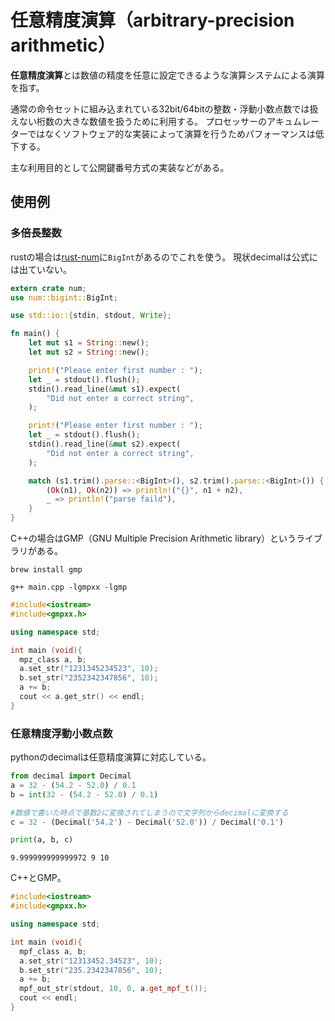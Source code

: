 # 任意精度演算（arbitrary-precision arithmetic）

**任意精度演算**とは数値の精度を任意に設定できるような演算システムによる演算を指す。

通常の命令セットに組み込まれている32bit/64bitの整数・浮動小数点数では扱えない桁数の大きな数値を扱うために利用する。
プロセッサーのアキュムレーターではなくソフトウェア的な実装によって演算を行うためパフォーマンスは低下する。

主な利用目的として公開鍵番号方式の実装などがある。

## 使用例

### 多倍長整数

rustの場合は[rust-num](https://github.com/rust-num/num)に`BigInt`があるのでこれを使う。
現状decimalは公式には出ていない。

```rust
extern crate num;
use num::bigint::BigInt;

use std::io::{stdin, stdout, Write};

fn main() {
    let mut s1 = String::new();
    let mut s2 = String::new();

    print!("Please enter first number : ");
    let _ = stdout().flush();
    stdin().read_line(&mut s1).expect(
        "Did not enter a correct string",
    );

    print!("Please enter first number : ");
    let _ = stdout().flush();
    stdin().read_line(&mut s2).expect(
        "Did not enter a correct string",
    );

    match (s1.trim().parse::<BigInt>(), s2.trim().parse::<BigInt>()) {
        (Ok(n1), Ok(n2)) => println!("{}", n1 + n2),
        _ => println!("parse faild"),
    }
}
```

C++の場合はGMP（GNU Multiple Precision Arithmetic library）というライブラリがある。

```
brew install gmp
```

```
g++ main.cpp -lgmpxx -lgmp
```

```cpp
#include<iostream>
#include<gmpxx.h>

using namespace std;

int main (void){
  mpz_class a, b;
  a.set_str("1231345234523", 10);
  b.set_str("2352342347856", 10);
  a += b;
  cout << a.get_str() << endl;
}

```

### 任意精度浮動小数点数

pythonのdecimalは任意精度演算に対応している。

```py
from decimal import Decimal
a = 32 - (54.2 - 52.0) / 0.1
b = int(32 - (54.2 - 52.0) / 0.1)

#数値で書いた時点で基数2に変換されてしまうので文字列からdecimalに変換する
c = 32 - (Decimal('54.2') - Decimal('52.0')) / Decimal('0.1')

print(a, b, c)

```

```
9.999999999999972 9 10
```

C++とGMP。

```cpp
#include<iostream>
#include<gmpxx.h>

using namespace std;

int main (void){
  mpf_class a, b;
  a.set_str("12313452.34523", 10);
  b.set_str("235.2342347856", 10);
  a += b;
  mpf_out_str(stdout, 10, 0, a.get_mpf_t());
  cout << endl;
}

```

